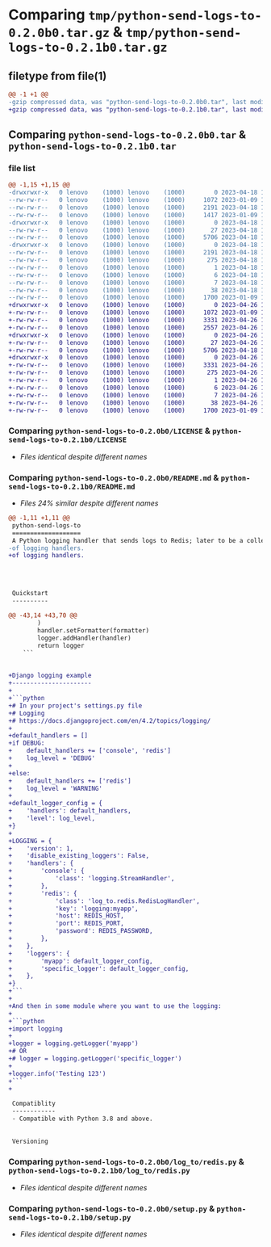 # Comparing `tmp/python-send-logs-to-0.2.0b0.tar.gz` & `tmp/python-send-logs-to-0.2.1b0.tar.gz`

## filetype from file(1)

```diff
@@ -1 +1 @@
-gzip compressed data, was "python-send-logs-to-0.2.0b0.tar", last modified: Tue Apr 18 10:51:00 2023, max compression
+gzip compressed data, was "python-send-logs-to-0.2.1b0.tar", last modified: Wed Apr 26 13:47:00 2023, max compression
```

## Comparing `python-send-logs-to-0.2.0b0.tar` & `python-send-logs-to-0.2.1b0.tar`

### file list

```diff
@@ -1,15 +1,15 @@
-drwxrwxr-x   0 lenovo    (1000) lenovo    (1000)        0 2023-04-18 10:51:00.894938 python-send-logs-to-0.2.0b0/
--rw-rw-r--   0 lenovo    (1000) lenovo    (1000)     1072 2023-01-09 11:43:11.000000 python-send-logs-to-0.2.0b0/LICENSE
--rw-rw-r--   0 lenovo    (1000) lenovo    (1000)     2191 2023-04-18 10:51:00.894938 python-send-logs-to-0.2.0b0/PKG-INFO
--rw-rw-r--   0 lenovo    (1000) lenovo    (1000)     1417 2023-01-09 11:59:08.000000 python-send-logs-to-0.2.0b0/README.md
-drwxrwxr-x   0 lenovo    (1000) lenovo    (1000)        0 2023-04-18 10:51:00.894938 python-send-logs-to-0.2.0b0/log_to/
--rw-rw-r--   0 lenovo    (1000) lenovo    (1000)       27 2023-04-18 10:46:22.000000 python-send-logs-to-0.2.0b0/log_to/__init__.py
--rw-rw-r--   0 lenovo    (1000) lenovo    (1000)     5706 2023-04-18 10:47:06.000000 python-send-logs-to-0.2.0b0/log_to/redis.py
-drwxrwxr-x   0 lenovo    (1000) lenovo    (1000)        0 2023-04-18 10:51:00.894938 python-send-logs-to-0.2.0b0/python_send_logs_to.egg-info/
--rw-rw-r--   0 lenovo    (1000) lenovo    (1000)     2191 2023-04-18 10:51:00.000000 python-send-logs-to-0.2.0b0/python_send_logs_to.egg-info/PKG-INFO
--rw-rw-r--   0 lenovo    (1000) lenovo    (1000)      275 2023-04-18 10:51:00.000000 python-send-logs-to-0.2.0b0/python_send_logs_to.egg-info/SOURCES.txt
--rw-rw-r--   0 lenovo    (1000) lenovo    (1000)        1 2023-04-18 10:51:00.000000 python-send-logs-to-0.2.0b0/python_send_logs_to.egg-info/dependency_links.txt
--rw-rw-r--   0 lenovo    (1000) lenovo    (1000)        6 2023-04-18 10:51:00.000000 python-send-logs-to-0.2.0b0/python_send_logs_to.egg-info/requires.txt
--rw-rw-r--   0 lenovo    (1000) lenovo    (1000)        7 2023-04-18 10:51:00.000000 python-send-logs-to-0.2.0b0/python_send_logs_to.egg-info/top_level.txt
--rw-rw-r--   0 lenovo    (1000) lenovo    (1000)       38 2023-04-18 10:51:00.894938 python-send-logs-to-0.2.0b0/setup.cfg
--rw-rw-r--   0 lenovo    (1000) lenovo    (1000)     1700 2023-01-09 12:00:21.000000 python-send-logs-to-0.2.0b0/setup.py
+drwxrwxr-x   0 lenovo    (1000) lenovo    (1000)        0 2023-04-26 13:47:00.221894 python-send-logs-to-0.2.1b0/
+-rw-rw-r--   0 lenovo    (1000) lenovo    (1000)     1072 2023-01-09 11:43:11.000000 python-send-logs-to-0.2.1b0/LICENSE
+-rw-rw-r--   0 lenovo    (1000) lenovo    (1000)     3331 2023-04-26 13:47:00.221894 python-send-logs-to-0.2.1b0/PKG-INFO
+-rw-rw-r--   0 lenovo    (1000) lenovo    (1000)     2557 2023-04-26 13:31:01.000000 python-send-logs-to-0.2.1b0/README.md
+drwxrwxr-x   0 lenovo    (1000) lenovo    (1000)        0 2023-04-26 13:47:00.221894 python-send-logs-to-0.2.1b0/log_to/
+-rw-rw-r--   0 lenovo    (1000) lenovo    (1000)       27 2023-04-26 13:32:14.000000 python-send-logs-to-0.2.1b0/log_to/__init__.py
+-rw-rw-r--   0 lenovo    (1000) lenovo    (1000)     5706 2023-04-18 10:47:06.000000 python-send-logs-to-0.2.1b0/log_to/redis.py
+drwxrwxr-x   0 lenovo    (1000) lenovo    (1000)        0 2023-04-26 13:47:00.221894 python-send-logs-to-0.2.1b0/python_send_logs_to.egg-info/
+-rw-rw-r--   0 lenovo    (1000) lenovo    (1000)     3331 2023-04-26 13:47:00.000000 python-send-logs-to-0.2.1b0/python_send_logs_to.egg-info/PKG-INFO
+-rw-rw-r--   0 lenovo    (1000) lenovo    (1000)      275 2023-04-26 13:47:00.000000 python-send-logs-to-0.2.1b0/python_send_logs_to.egg-info/SOURCES.txt
+-rw-rw-r--   0 lenovo    (1000) lenovo    (1000)        1 2023-04-26 13:47:00.000000 python-send-logs-to-0.2.1b0/python_send_logs_to.egg-info/dependency_links.txt
+-rw-rw-r--   0 lenovo    (1000) lenovo    (1000)        6 2023-04-26 13:47:00.000000 python-send-logs-to-0.2.1b0/python_send_logs_to.egg-info/requires.txt
+-rw-rw-r--   0 lenovo    (1000) lenovo    (1000)        7 2023-04-26 13:47:00.000000 python-send-logs-to-0.2.1b0/python_send_logs_to.egg-info/top_level.txt
+-rw-rw-r--   0 lenovo    (1000) lenovo    (1000)       38 2023-04-26 13:47:00.221894 python-send-logs-to-0.2.1b0/setup.cfg
+-rw-rw-r--   0 lenovo    (1000) lenovo    (1000)     1700 2023-01-09 12:00:21.000000 python-send-logs-to-0.2.1b0/setup.py
```

### Comparing `python-send-logs-to-0.2.0b0/LICENSE` & `python-send-logs-to-0.2.1b0/LICENSE`

 * *Files identical despite different names*

### Comparing `python-send-logs-to-0.2.0b0/README.md` & `python-send-logs-to-0.2.1b0/README.md`

 * *Files 24% similar despite different names*

```diff
@@ -1,11 +1,11 @@
 python-send-logs-to
 ===================
 A Python logging handler that sends logs to Redis; later to be a collection
-of logging handlers. 
+of logging handlers.
 
 
 
 
 Quickstart
 ----------
 
@@ -43,14 +43,70 @@
        )
        handler.setFormatter(formatter)
        logger.addHandler(handler)
        return logger
    ```
 
 
+Django logging example
+----------------------
+
+```python
+# In your project's settings.py file
+# Logging
+# https://docs.djangoproject.com/en/4.2/topics/logging/
+
+default_handlers = []
+if DEBUG:
+    default_handlers += ['console', 'redis']
+    log_level = 'DEBUG'
+
+else:
+    default_handlers += ['redis']
+    log_level = 'WARNING'
+
+default_logger_config = {
+    'handlers': default_handlers,
+    'level': log_level,
+}
+
+LOGGING = {
+    'version': 1,
+    'disable_existing_loggers': False,
+    'handlers': {
+        'console': {
+            'class': 'logging.StreamHandler',
+        },
+        'redis': {
+            'class': 'log_to.redis.RedisLogHandler',
+            'key': 'logging:myapp',
+            'host': REDIS_HOST,
+            'port': REDIS_PORT,
+            'password': REDIS_PASSWORD,
+        },
+    },
+    'loggers': {
+        'myapp': default_logger_config,
+        'specific_logger': default_logger_config,
+    },
+}
+```
+
+And then in some module where you want to use the logging:
+
+```python
+import logging
+
+logger = logging.getLogger('myapp')
+# OR
+# logger = logging.getLogger('specific_logger')
+
+logger.info('Testing 123')
+```
+
 
 Compatiblity
 ------------
 - Compatible with Python 3.8 and above.
 
 
 Versioning
```

### Comparing `python-send-logs-to-0.2.0b0/log_to/redis.py` & `python-send-logs-to-0.2.1b0/log_to/redis.py`

 * *Files identical despite different names*

### Comparing `python-send-logs-to-0.2.0b0/setup.py` & `python-send-logs-to-0.2.1b0/setup.py`

 * *Files identical despite different names*

